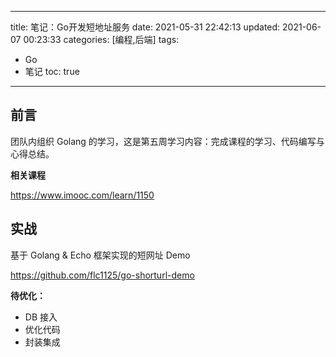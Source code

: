 ----
title: 笔记：Go开发短地址服务
date: 2021-05-31 22:42:13
updated: 2021-06-07 00:23:33
categories: [编程,后端]
tags: 
- Go
- 笔记
toc: true
----

## 前言

团队内组织 Golang 的学习，这是第五周学习内容：完成课程的学习、代码编写与心得总结。

**相关课程**

https://www.imooc.com/learn/1150

<!-- more -->

## 实战

基于 Golang & Echo 框架实现的短网址 Demo

https://github.com/flc1125/go-shorturl-demo

**待优化：**

- DB 接入
- 优化代码
- 封装集成